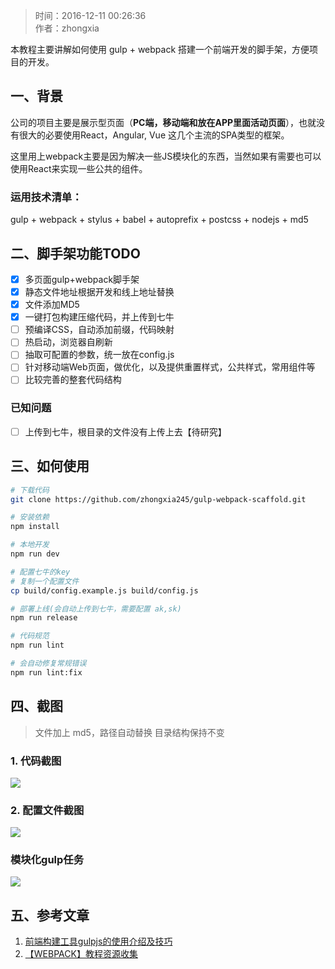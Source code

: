 >时间：2016-12-11 00:26:36  
作者：zhongxia

本教程主要讲解如何使用 gulp + webpack 搭建一个前端开发的脚手架，方便项目的开发。

## 一、背景
公司的项目主要是展示型页面（**PC端，移动端和放在APP里面活动页面**），也就没有很大的必要使用React，Angular, Vue 这几个主流的SPA类型的框架。

这里用上webpack主要是因为解决一些JS模块化的东西，当然如果有需要也可以使用React来实现一些公共的组件。

### 运用技术清单：
gulp + webpack + stylus + babel + autoprefix + postcss + nodejs + md5


## 二、脚手架功能TODO

- [x] 多页面gulp+webpack脚手架
- [x] 静态文件地址根据开发和线上地址替换
- [x] 文件添加MD5
- [x] 一键打包构建压缩代码，并上传到七牛
- [ ] 预编译CSS，自动添加前缀，代码映射
- [ ] 热启动，浏览器自刷新
- [ ] 抽取可配置的参数，统一放在config.js 
- [ ] 针对移动端Web页面，做优化，以及提供重置样式，公共样式，常用组件等
- [ ] 比较完善的整套代码结构

###  已知问题
- [ ] 上传到七牛，根目录的文件没有上传上去【待研究】



## 三、如何使用
```bash
# 下载代码
git clone https://github.com/zhongxia245/gulp-webpack-scaffold.git

# 安装依赖
npm install 

# 本地开发
npm run dev 

# 配置七牛的key
# 复制一个配置文件
cp build/config.example.js build/config.js

# 部署上线(会自动上传到七牛，需要配置 ak,sk)
npm run release

# 代码规范
npm run lint 

# 会自动修复常规错误
npm run lint:fix  
```

 
## 四、截图
>文件加上 md5，路径自动替换
>目录结构保持不变

### 1. 代码截图
![](http://ww1.sinaimg.cn/large/006tKfTcgw1famv34szbwj31kw0xlqbo.jpg)

### 2. 配置文件截图
![](http://ww4.sinaimg.cn/large/006tKfTcgw1famvp96me9j30ns0dagn3.jpg)

### 模块化gulp任务
![](http://ww1.sinaimg.cn/large/006tKfTcgw1famvqwp9o5j31g60vgq8g.jpg)

## 五、参考文章
1. [前端构建工具gulpjs的使用介绍及技巧](http://www.cnblogs.com/2050/p/4198792.html)
2. [【WEBPACK】教程资源收集](http://www.jianshu.com/p/fb13b929d511)
